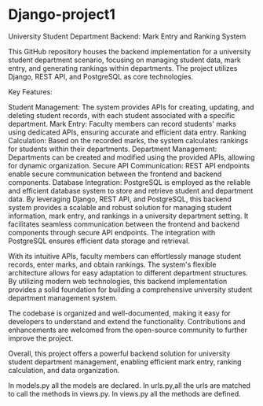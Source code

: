 # Django-project1

University Student Department Backend: Mark Entry and Ranking System

This GitHub repository houses the backend implementation for a university student department scenario, focusing on managing student data, mark entry, and generating rankings within departments. The project utilizes Django, REST API, and PostgreSQL as core technologies.

Key Features:

Student Management: The system provides APIs for creating, updating, and deleting student records, with each student associated with a specific department.
Mark Entry: Faculty members can record students' marks using dedicated APIs, ensuring accurate and efficient data entry.
Ranking Calculation: Based on the recorded marks, the system calculates rankings for students within their departments.
Department Management: Departments can be created and modified using the provided APIs, allowing for dynamic organization.
Secure API Communication: REST API endpoints enable secure communication between the frontend and backend components.
Database Integration: PostgreSQL is employed as the reliable and efficient database system to store and retrieve student and department data.
By leveraging Django, REST API, and PostgreSQL, this backend system provides a scalable and robust solution for managing student information, mark entry, and rankings in a university department setting. It facilitates seamless communication between the frontend and backend components through secure API endpoints. The integration with PostgreSQL ensures efficient data storage and retrieval.

With its intuitive APIs, faculty members can effortlessly manage student records, enter marks, and obtain rankings. The system's flexible architecture allows for easy adaptation to different department structures. By utilizing modern web technologies, this backend implementation provides a solid foundation for building a comprehensive university student department management system.

The codebase is organized and well-documented, making it easy for developers to understand and extend the functionality. Contributions and enhancements are welcomed from the open-source community to further improve the project.

Overall, this project offers a powerful backend solution for university student department management, enabling efficient mark entry, ranking calculation, and data organization.

In models.py all the models are declared.
In urls.py,all the urls are matched to call the methods in views.py.
In views.py all the methods are defined.
